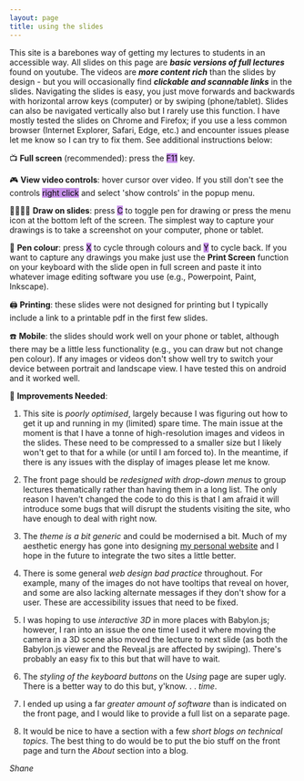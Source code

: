 ```yaml
---
layout: page
title: using the slides
---
```


This site is a barebones way of getting my lectures to students in an accessible way. All slides on this page are ***basic versions of full lectures*** found on youtube. The videos are ***more content rich*** than the slides by design - but you will occasionally find ***clickable and scannable links*** in the slides. Navigating the slides is easy, you just move forwards and backwards with horizontal arrow keys (computer) or by swiping (phone/tablet). Slides can also be navigated vertically also but I rarely use this function. I have mostly tested the slides on Chrome and Firefox; if you use a less common browser (Internet Explorer, Safari, Edge, etc.) and encounter issues please let me know so I can try to fix them. See additional instructions below:  
  
📺 **Full screen** (recommended): press the <mark style="background-color: #c792eaff;outline-color: white;outline-style: none;">F11</mark> key.  

🎮 **View video controls**: hover cursor over video. If you still don't see the controls <mark style="background-color: #c792eaff;outline-color: white;outline-style: none;">right click</mark> and select 'show controls' in the popup menu. 
<!-- 🔎**Zoom in**: press <mark style="background-color: rgb(153, 153, 153);outline-color: white;outline-style: solid;">alt+leftmousebutton</mark>   -->

👨‍🎨👩‍🎨 **Draw on slides**: press <mark style="background-color: #c792eaff;outline-color: white;outline-style: none;">C</mark> to toggle pen for drawing or press the menu icon at the bottom left of the screen. The simplest way to capture your drawings is to take a screenshot on your computer, phone or tablet. 

🌈 **Pen colour**: press <mark style="background-color: #c792eaff;outline-color: white;outline-style: none;">X</mark> to cycle through colours and <mark style="background-color: #c792eaff;outline-color: white;outline-style: none;">Y</mark> to cycle back. If you want to capture any drawings you make just use the **Print Screen** function on your keyboard with the slide open in full screen and paste it into whatever image editing software you use (e.g., Powerpoint, Paint, Inkscape).

:printer: **Printing**: these slides were not designed for printing but I typically include a link to a printable pdf in the first few slides.

:phone: **Mobile**: the slides should work well on your phone or tablet, although there may be a little less functionality (e.g., you can draw but not change pen colour). If any images or videos don't show well try to switch your device between portrait and landscape view. I have tested this on android and it worked well.

🚩 **Improvements Needed**: 

1. This site is *poorly optimised*, largely because I was figuring out how to get it up and running in my (limited) spare time. The main issue at the moment is that I have a tonne of high-resolution images and videos in the slides. These need to be compressed to a smaller size but I likely won't get to that for a while (or until I am forced to). In the meantime, if there is any issues with the display of images please let me know.

2. The front page should be *redesigned with drop-down menus* to group lectures thematically rather than having them in a long list. The only reason I haven't changed the code to do this is that I am afraid it will introduce some bugs that will disrupt the students visiting the site, who have enough to deal with right now.

3. The *theme is a bit generic* and could be modernised a bit. Much of my aesthetic energy has gone into designing [my personal website](https://edibotopic.com/) and I hope in the future to integrate the two sites a little better.

4. There is some general *web design bad practice* throughout. For example, many of the images do not have tooltips that reveal on hover, and some are also lacking alternate messages if they don't show for a user. These are accessibility issues that need to be fixed.

5. I was hoping to use *interactive 3D* in more places with Babylon.js; however, I ran into an issue the one time I used it where moving the camera in a 3D scene also moved the lecture to next slide (as both the Babylon.js viewer and the Reveal.js are affected by swiping). There's probably an easy fix to this but that will have to wait.

6. The *styling of the keyboard buttons* on the *Using* page are super ugly. There is a better way to do this but, y'know. . . *time*.

7. I ended up using a far *greater amount of software* than is indicated on the front page, and I would like to provide a full list on a separate page.

8. It would be nice to have a section with a few *short blogs on technical topics*. The best thing to do would be to put the bio stuff on the front page and turn the *About* section into a blog.

*Shane*
